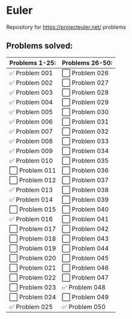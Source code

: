 # Euler
Repository for https://projecteuler.net/ problems


## Problems solved:

| Problems 1-25: | Problems 26-50: |
| --- | --- |
| :white_check_mark: Problem 001 | :white_large_square: Problem 026 |
| :white_check_mark: Problem 002 | :white_large_square: Problem 027 |
| :white_check_mark: Problem 003 | :white_large_square: Problem 028 |
| :white_check_mark: Problem 004 | :white_large_square: Problem 029 |
| :white_check_mark: Problem 005 | :white_large_square: Problem 030 |
| :white_check_mark: Problem 006 | :white_large_square: Problem 031 |
| :white_check_mark: Problem 007 | :white_large_square: Problem 032 |
| :white_check_mark: Problem 008 | :white_large_square: Problem 033 |
| :white_check_mark: Problem 009 | :white_large_square: Problem 034 |
| :white_check_mark: Problem 010 | :white_large_square: Problem 035 |
| :white_large_square: Problem 011 | :white_large_square: Problem 036 |
| :white_large_square: Problem 012 | :white_large_square: Problem 037 |
| :white_check_mark: Problem 013 | :white_large_square: Problem 038 |
| :white_check_mark: Problem 014 | :white_large_square: Problem 039 |
| :white_large_square: Problem 015 | :white_large_square: Problem 040 |
| :white_check_mark: Problem 016 | :white_large_square: Problem 041 |
| :white_large_square: Problem 017 | :white_large_square: Problem 042 |
| :white_large_square: Problem 018 | :white_large_square: Problem 043 |
| :white_large_square: Problem 019 | :white_large_square: Problem 044 |
| :white_large_square: Problem 020 | :white_large_square: Problem 045 |
| :white_large_square: Problem 021 | :white_large_square: Problem 046 |
| :white_large_square: Problem 022 | :white_large_square: Problem 047 |
| :white_large_square: Problem 023 | :white_check_mark: Problem 048 |
| :white_large_square: Problem 024 | :white_large_square: Problem 049 |
| :white_check_mark: Problem 025 | :white_check_mark: Problem 050 |
